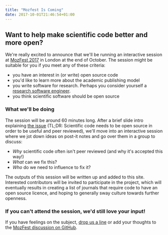 ```yaml
---
title: "Mozfest Is Coming"
date: 2017-10-01T21:46:54+01:00
---
```


## Want to help make scientific code better and more open?
We're really excited to announce that we'll be running an interactive session at [MozFest 2017](https://mozillafestival.org/) in London at the end of October. The session might be suitable for you if you meet any of these criteria:

- you have an interest in (or write) open source code
- you'd like to learn more about the academic publishing model
- you write software for research. Perhaps you consider yourself a [research software engineer](http://rse.ac.uk/).
- you think scientific software should be open source

### What we'll be doing

The session will be around 60 minutes long. After a brief slide intro explaining [the issue](http://codeisscience.com) (TL;DR: Scientific code needs to be open source in order to be useful and peer reviewed), we'll move into an interactive session where we jot down ideas on post-it notes and go over them in a group to discuss: 

- *Why* scientific code often isn't peer reviewed (and why it's accepted this way!)
- *What* can we fix this?
- *Who* do we need to influence to fix it? 

The outputs of this session will be written up and added to this site. Interested contributors will be invited to participate in the project, which will eventually results in creating a list of journals that require code to have an open source licence, and hoping to generally sway culture towards further openness. 

### If you can't attend the session, we'd still love your input!

If you have feelings on the subject, [drop us a line](https://github.com/MozillaFoundation/mozfest-program-2017/issues/71) or add your thoughts to the [MozFest discussion on GitHub](https://github.com/MozillaFoundation/mozfest-program-2017/issues/71). 

